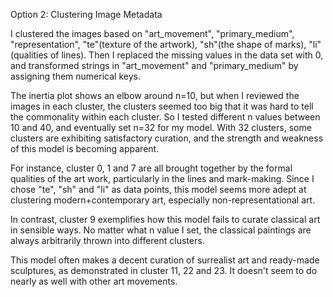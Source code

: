 Option 2: Clustering Image Metadata

I clustered the images based on "art_movement", "primary_medium", "representation", "te"(texture of the artwork), "sh"(the shape of marks), "li"(qualities of lines). 
Then I replaced the missing values in the data set with 0, and transformed strings in "art_movement" and "primary_medium" by assigning them numerical keys. 

The inertia plot shows an elbow around n=10, but when I reviewed the images in each cluster, the clusters seemed too big that it was hard to tell the commonality within each cluster. So I tested different n values between 10 and 40, and eventually set n=32 for my model. With 32 clusters, some clusters are exhibiting satisfactory curation, and the strength and weakness of this model is becoming apparent. 

For instance, cluster 0, 1 and 7 are all brought together by the formal qualities of the art work, particularly in the lines and mark-making. Since I chose "te", "sh" and "li" as data points, this model seems more adept at clustering modern+contemporary art, especially non-representational art. 

In contrast, cluster 9 exemplifies how this model fails to curate classical art in sensible ways. No matter what n value I set, the classical paintings are always arbitrarily thrown into different clusters. 

This model often makes a decent curation of surrealist art and ready-made sculptures, as demonstrated in cluster 11, 22 and 23. It doesn't seem to do nearly as well with other art movements. 

